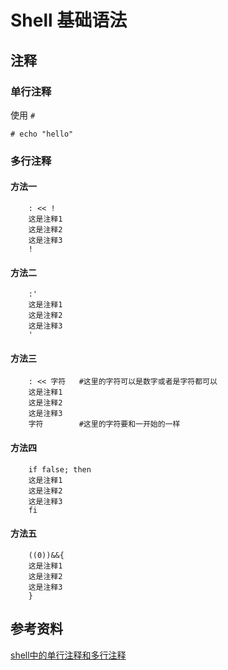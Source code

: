 # Shell 基础语法

## 注释

### 单行注释

使用 `#`  
``` shell
# echo "hello"
```
### 多行注释

#### 方法一
``` shell
    : << !
    这是注释1
    这是注释2
    这是注释3
    !
```
#### 方法二
``` shell
    :'
    这是注释1
    这是注释2
    这是注释3
    '
```
#### 方法三
``` shell
    : << 字符   #这里的字符可以是数字或者是字符都可以
    这是注释1
    这是注释2
    这是注释3
    字符        #这里的字符要和一开始的一样
```
#### 方法四
``` shell
    if false; then
    这是注释1
    这是注释2
    这是注释3
    fi
```
#### 方法五
``` shell
    ((0))&&{
    这是注释1
    这是注释2
    这是注释3
    }
```
## 参考资料

[shell中的单行注释和多行注释](https://blog.csdn.net/lansesl2008/article/details/20558369/)  
